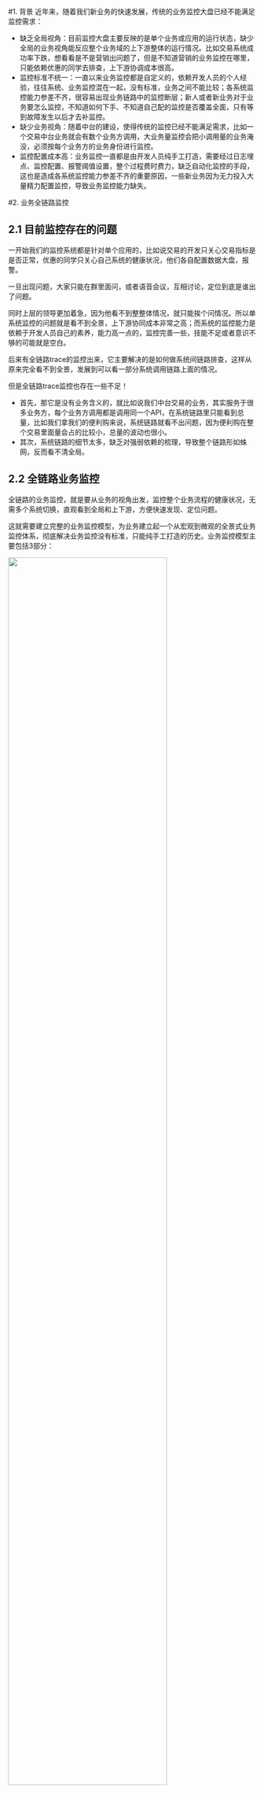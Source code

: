 #1. 背景
近年来，随着我们新业务的快速发展，传统的业务监控大盘已经不能满足监控需求：

- 缺乏全局视角：目前监控大盘主要反映的是单个业务或应用的运行状态，缺少全局的业务视角能反应整个业务域的上下游整体的运行情况。比如交易系统成功率下跌，想看看是不是营销出问题了，但是不知道营销的业务监控在哪里，只能依赖优惠的同学去排查，上下游协调成本很高。
- 监控标准不统一：一直以来业务监控都是自定义的，依赖开发人员的个人经验，往往系统、业务监控混在一起，没有标准，业务之间不能比较；各系统监控能力参差不齐，很容易出现业务链路中的监控断层；新人或者新业务对于业务要怎么监控，不知道如何下手、不知道自己配的监控是否覆盖全面，只有等到故障发生以后才去补监控。
- 缺少业务视角：随着中台的建设，使得传统的监控已经不能满足需求，比如一个交易中台业务就会有数个业务方调用，大业务量监控会把小调用量的业务淹没，必须按每个业务方的业务身份进行监控。
- 监控配置成本高：业务监控一直都是由开发人员纯手工打造，需要经过日志埋点、监控配置、报警阈值设置，整个过程费时费力，缺乏自动化监控的手段，这也是造成各系统监控能力参差不齐的重要原因，一些新业务因为无力投入大量精力配置监控，导致业务监控能力缺失。


#2. 业务全链路监控
## 2.1 目前监控存在的问题
一开始我们的监控系统都是针对单个应用的，比如说交易的开发只关心交易指标是是否正常，优惠的同学只关心自己系统的健康状况，他们各自配置数据大盘，报警。

一旦出现问题，大家只能在群里面问，或者语音会议，互相讨论，定位到底是谁出了问题。

同时上层的领导更加着急，因为他看不到整整体情况，就只能挨个问情况。所以单系统监控的问题就是看不到全景，上下游协同成本非常之高；而系统的监控能力是依赖于开发人员自己的素养，能力高一点的，监控完善一些，技能不足或者意识不够的可能就是空白。

后来有全链路trace的监控出来，它主要解决的是如何做系统间链路排查，这样从原来完全看不到全景，发展到可以看一部分系统调用链路上面的情况。

但是全链路trace监控也存在一些不足！
- 首先，那它是没有业务含义的，就比如说我们中台交易的业务，其实服务于很多业务方，每个业务方调用都是调用同一个API，在系统链路里只能看到总量，比如我们拿我们的便利购来说，系统链路就看不出问题，因为便利购在整个交易里面量会占的比较小，总量的波动也很小。
- 其次，系统链路的细节太多，缺乏对强弱依赖的梳理，导致整个链路形如蛛网，反而看不清全局。
## 2.2 全链路业务监控
全链路的业务监控，就是要从业务的视角出发，监控整个业务流程的健康状况，无需多个系统切换，直观看到全局和上下游，方便快速发现、定位问题。

这就需要建立完整的业务监控模型，为业务建立起一个从宏观到微观的全景式业务监控体系，彻底解决业务监控没有标准，只能纯手工打造的历史。业务监控模型主要包括3部分：
 
  <div align="left">
    <img src="./img/1.png" width="80%" align="center"/>
  </div>

- 业务域：一个完整的业务域或产品称为业务域，如电商里面的交易域、营销域、支付域。
- 业务活动：业务域中的的核心业务用例叫做业务活动，如交易域的下单确认、创建订单等，业务活动是整个监控模型的核心，每个业务活动都会有标准的指标来反应自身的健康状况，业务活动之间建立上下游关系就形成了业务链路。
- 系统服务：业务活动中的依赖的关键方法我们叫做系统服务，如下单确认包含：查询会员、查询商品、查询优惠等关键方法，每个系统服务也通过指标来表示其健康状况。


  <div align="left">
    <img src="./img/2.png" width="50%" align="center"/>
  </div>


如上图所示，最底层是数据采集，所有的数据都会在这里被处理，上面是各个服务层，包括我们的元数据中心，以及对外提供数据的服务，事件中心包括报警事件查询，通知规则定义等等，最后一个是我们的整个监控指标库，所有监控指标都要落到这里统一管理。

业务层主要分成两部分：
- 一是应用监控，应用监控里面主要是一些基础的标准化的监控。
- 二是业务监控，原来主要是靠用户自定义，缺少标准和对数据有效组织，以后更多的会以业务全链路作为一个入口，把所有的业务指标以及后面的应用监控来串联起来。

## 2.3 如何做全链路的监控
- 1.梳理关键业务：业务方需要梳理出自己的核心业务是什么，即业务活动，以及这些核心业务的关键依赖有哪些，即系统服务。
- 2.监控数据埋点：提供了无侵入的配置化监控SDK，只要将业务活动和系统服务对应的方法填写到配置文件中，系统会自动收集，计算，上报监控数据。
- 3.监控链路：系统根据收集的数据自动生成业务链路，每个业务活动和系统服务节点都自动生成流量、耗时、成功率的指标，同时每个节点都可以通过钻取查看详细的监控数据，包括：不同机房、分组的数据对比，每个业务身份的明细调用情况等。
- 4.异常检测：业务链路涉及节点众多，必须要有完善的异常检测机制来帮助用户自动发现问题，我们提供了基线预警和自定义规则预警相结合的异常检测机制，无需用户逐个配置报警规则，自动发现异常节点，实时将这些节点标红处理，异常的详细信息也会同步显示，方便用户快速发现和定位问题。

## 2.4 非研发也能随时了解业务状况

  <div align="left">
    <img src="./img/3.png" width="50%" align="center"/>
  </div>

通过业务全链路监控，可以做到对业务域的监控标准化和全覆盖，避免了自定义监控覆盖不全面、不标准、配置工作量大的问题，使得老板、PD、运营、监控值班等用户都可以快速了解业务是否有问题。

# 3 怎么确定当前业务是否有问题

这里套用Google的黄金指标概念
- 流量 ：业务在单位时间内的调用量，如：服务的QPS、每秒订单笔数等。
- 耗时 ：业务的具体处理时长，需区分成功耗时和失败耗时。
- 错误 ：调用出错数量、成功率、错误码。
- 饱和度 ：应用已使用资源的占比。
由于饱和度更多反应的是应用的层面情况，所以业务监控使用流量、耗时、错误这三个指标就能很好的回答业务是否健康的问题，在业务全链路监控中每个业务活动和系统服务都会标配这三个监控指标。

除了黄金指标以外，还可以根据各自业务的不同特点，定义各种分维度的辅助指标，比如：按不同的业务身份，按商家、按门店分，不同的错误码等等，用于进一步细化和定位问题。

因此，前面我们已经确定了业务域、业务活动和系统服务三层业务模型，再通过黄金指标来描述这些业务模型的监控状况，这样我们就能量化清楚一件事情：业务是否健康。

# 4 数据采集

监控SDK使用切面自动实现了配置化埋点能力，业务系统引入监控SDK后，通过简单的一个配置文件即可完成监控埋点，自动完成数据的拦截、计算、上报，与业务代码完全解耦。

自动生成核心链路、黄金指标、下钻的业务维度大盘，无需用户配置，用户还可以通过可视化编辑页面对链路进行调整。

- 业务码：用来表示这行日志是属于哪个一个业务域，哪个业务活动或者系统服务。
- 错误码：错误信息里面最重要的是错误码，产生了一次错误以后到底是什么样的错误就全靠错误码进行区分，这样你在做定位的时候才能有的放矢。
- 错误类型：错误一定要分类型，大致分为这么两类。一类是用户级的错误，一类是系统级的错误。 
  - 对于用户级的错误，比如用户登录的时候密码输入出错了，这些错误是已知道的，对整个系统是不会产生影响的，它是属于业务日常错误里的一部分，你需要在做监控的时候把这些错误排除掉，要不然你整个成功率指标就失准了。
- 扩展信息：扩展信息里输出的是每个业务特有的维度，比如业务方，商家名称等，比较通用的是一个压测标识，记录这条数据是真实流量还是压测请求。

  <div align="left">
    <img src="./img/4.png" width="50%" align="center"/>
  </div>

# 4 存储
对于监控存储，我们所有的数据格式化以后，就会存储到监控数据库里，在这里我们把监控数据全部标准化，数据存储到tidb里面，一个高性能的时许数据库。

# 5 和其他监控配合
业务链路监控发现异常以后，就需要对异常做更加精确的定位，最主要的是两大平台。

- 第一个是全链路追踪系统，原理和Dapper类似，主要做系统Trace链路排查。
- 第二个是我们自研的日志系统，是一个日志的异常诊断的一个工具，我们的日志里边肯定会很多的错误堆栈，各种错误信息，系统通过一种比较智能化的手段对错误进行分析和归类，统计每种错误的出现时间、次数、类型和原始样本等信息，帮我们找出应用里面有哪些错误是比较高危，哪些错误是最近新产生的，这样能快速帮助我们定位问题。

# 6 跨部门监控
在业务链路监控中，跨部门链路监控一直是个难题，业务全链路路监控通过黄金指标+业务维度来解决这个难题。

每个部门把直接对外提供服务的核心业务梳理出来，并设定它的黄金指标，我们设定这样的黄金指标为这个部门的SLA指标，其它部门的系统调用这个业务时，就看这些SLA的指标是否正常，而不再关心这个业务的内部调用细节。

一般这样的业务调用方很多，我们通过一个业务身份的维度来对这些SLA指标进行细分，每个业务身份会有独立的SLA指标数据，调用方只看自己的业务身份对应的监控数据即可判断对方业务是否正常。

每个部门都定义自己的对外核心业务和SLA指标，相互之间通过数据说话，形成一种标准化的服务能力评价体系，随着这个体系的不断推进，业务全链路可以把各个部门的业务节点串联起来，组成一个更大的大网，在这个里面每个部门都对外暴露的自己的关键业务，每个关键业务通过黄金指标量化服务能力，这样就可以快速定位到底是谁的问题，建立起一个正在的全景式监控。

  <div align="left">
    <img src="./img/5.png" width="50%" align="center"/>
  </div>

# 7 实例
我们通过一个交易链路实例来看一下效果，链路中列出交易域的关键业务，也就是交易对其它部门提供的核心服务，省略了每个业务的系统服务等细节，整个链路可以通过业务身份来过滤不同调用方的调用情况，通过智能检测程序实现对每个调用方的SLA监控，一旦出现异常会通过钉钉、短信等消息通知用户，并将节点标记为异常。

每个业务节点都可以查看更详细的业务活动大盘，它是业务异常排查的一个总的入口，整合了这个业务活动的所有业务指标，关联应用的系统指标，以及系统调用的链路等等信息。

  <div align="left">
    <img src="./img/6.png" width="50%" align="center"/>
  </div>





















